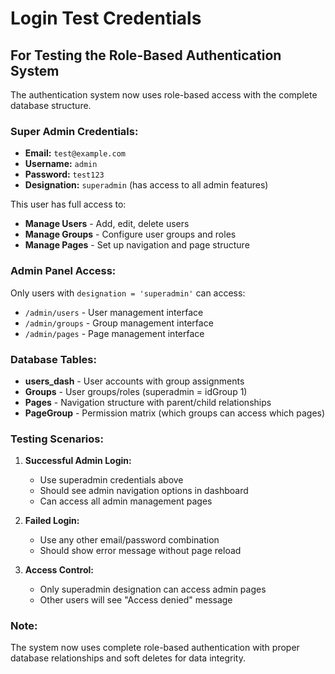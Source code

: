 # Login Test Credentials

## For Testing the Role-Based Authentication System

The authentication system now uses role-based access with the complete database structure.

### Super Admin Credentials:
- **Email:** `test@example.com`
- **Username:** `admin`
- **Password:** `test123`
- **Designation:** `superadmin` (has access to all admin features)

This user has full access to:
- **Manage Users** - Add, edit, delete users
- **Manage Groups** - Configure user groups and roles  
- **Manage Pages** - Set up navigation and page structure

### Admin Panel Access:
Only users with `designation = 'superadmin'` can access:
- `/admin/users` - User management interface
- `/admin/groups` - Group management interface  
- `/admin/pages` - Page management interface

### Database Tables:
- **users_dash** - User accounts with group assignments
- **Groups** - User groups/roles (superadmin = idGroup 1)
- **Pages** - Navigation structure with parent/child relationships
- **PageGroup** - Permission matrix (which groups can access which pages)

### Testing Scenarios:

1. **Successful Admin Login:**
   - Use superadmin credentials above
   - Should see admin navigation options in dashboard
   - Can access all admin management pages

2. **Failed Login:**
   - Use any other email/password combination
   - Should show error message without page reload

3. **Access Control:**
   - Only superadmin designation can access admin pages
   - Other users will see "Access denied" message

### Note:
The system now uses complete role-based authentication with proper database relationships and soft deletes for data integrity.
